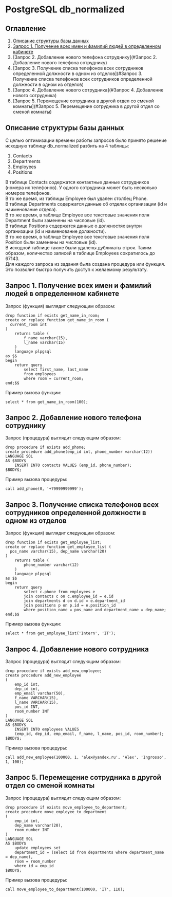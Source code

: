 # PostgreSQL db_normalized
## Оглавление
1. [Описание структуры базы данных](#описание-структуры-базы-данных)
2. [Запрос 1. Получение всех имен и фамилий людей в определенном кабинете](#запрос1)
3. [Запрос 2. Добавление нового телефона сотруднику](#Запрос 2. Добавление нового телефона сотруднику)
4. [Запрос 3. Получение списка телефонов всех сотрудников определенной должности в одном из отделов](#Запрос 3. Получение списка телефонов всех сотрудников определенной должности в одном из отделов)
5. [Запрос 4. Добавление нового сотрудника](#Запрос 4. Добавление нового сотрудника)
6. [Запрос 5. Перемещение сотрудника в другой отдел со сменой комнаты](#Запрос 5. Перемещение сотрудника в другой отдел со сменой комнаты)
## Описание структуры базы данных
С целью оптимизации времени работы запросов было принято решение исходную таблицу db_normalized разбить на 4 таблицы:
1. Contacts
2. Departments
3. Employees
4. Positions

В таблице Contacts содержатся контактные данные сотрудников (номера их телефонов). У одного сотрудника может быть несколько номеров телефонов.</br>
В то же время, из таблицы Employee был удален столбец Phone.</br>
В таблице Departments содержатся данные об отделах организации (id и наименование отдела).</br>
В то же время, в таблице Employee все текстовые значения поля Department были заменены на числовые (id).</br>
В таблице Positions содержатся данные о должностях внутри организации (id и наименование должности).</br>
В то же время, в таблице Employee все текстовые значения поля Position были заменены на числовые (id).</br>
В исходной таблице также были удалены дубликаты строк. Таким образом, количество записей в таблице Employees сократилось до 67143.</br>
Для каждого запроса из задания была создана процедура или функция. Это позволит быстро получить доступ к желаемому результату.

## Запрос 1. Получение всех имен и фамилий людей в определенном кабинете
Запрос (функция) выглядит следующим образом:
```
drop function if exists get_name_in_room;
create or replace function get_name_in_room (
  current_room int
) 
	returns table (
		f_name varchar(15),
		l_name varchar(15)
	) 
	language plpgsql
as $$
begin
	return query 
		select first_name, last_name
		from employees
		where room = current_room;
end;$$
```
Пример вызова функции:
```
select * from get_name_in_room(100);
```

## Запрос 2. Добавление нового телефона сотруднику
Запрос (процедура) выглядит следующим образом:
```
drop procedure if exists add_phone;
create procedure add_phone(emp_id int, phone_number varchar(12))
LANGUAGE SQL
AS $BODY$
    INSERT INTO contacts VALUES (emp_id, phone_number);
$BODY$;
```
Пример вызова процедуры:
```
call add_phone(0, '+79999999999');
```
## Запрос 3. Получение списка телефонов всех сотрудников определенной должности в одном из отделов
Запрос (функция) выглядит следующим образом:
```
drop function if exists get_employee_list;
create or replace function get_employee_list (
  pos_name varchar(15), dep_name varchar(20)
) 
	returns table (
		phone_number varchar(12)
	) 
	language plpgsql
as $$
begin
	return query 
		select c.phone from employees e 
		join contacts c on c.employee_id = e.id
		join departments d on d.id = e.department_id
		join positions p on p.id = e.position_id
		where position_name = pos_name and department_name = dep_name;
end;$$
```
Пример вызова функции:
```
select * from get_employee_list('Intern', 'IT');
```
## Запрос 4. Добавление нового сотрудника
Запрос (процедура) выглядит следующим образом:
```
drop procedure if exists add_new_employee;
create procedure add_new_employee
(
	emp_id int, 
	dep_id int,
	emp_email varchar(50),
	f_name VARCHAR(15),
	l_name VARCHAR(15),
	pos_id INT,
	room_number INT
)
LANGUAGE SQL
AS $BODY$
    INSERT INTO employees VALUES
	(emp_id, dep_id, emp_email, f_name, l_name, pos_id, room_number);
$BODY$;
```
Пример вызова процедуры:
```
call add_new_employee(100000, 1, 'alex@yandex.ru', 'Alex', 'Ingrosso', 1, 100);
```
## Запрос 5. Перемещение сотрудника в другой отдел со сменой комнаты
Запрос (процедура) выглядит следующим образом:
```
drop procedure if exists move_employee_to_department;
create procedure move_employee_to_department
(
	emp_id int, 
	dep_name varchar(20),
	room_number INT
)
LANGUAGE SQL
AS $BODY$
    update employees set 
	department_id = (select id from departments where department_name = dep_name), 
	room = room_number
	where id = emp_id
$BODY$;
```
Пример вызова процедуры:
```
call move_employee_to_department(100000, 'IT', 110);
```
